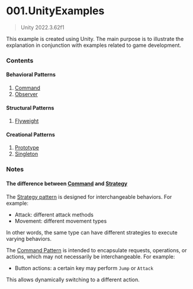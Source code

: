 # 001.UnityExamples

> Unity 2022.3.62f1

This example is created using Unity. The main purpose is to illustrate the explanation in conjunction with examples related to game development.

### Contents
#### Behavioral Patterns
1. [Command](docs/Command.md)
2. [Observer](docs/Observer.md)

#### Structural Patterns
1. [Flyweight](docs/Flyweight.md)

#### Creational Patterns
1. [Prototype](docs/Prototype.md)
2. [Singleton](docs/Singleton.md)

### Notes

#### The difference between [Command](docs/Command.md) and [Strategy](docs/Strategy.md)

The [Strategy pattern](docs/Strategy.md) is designed for interchangeable behaviors. For example:
- Attack: different attack methods
- Movement: different movement types

In other words, the same type can have different strategies to execute varying behaviors.

The [Command Pattern](docs/Command.md) is intended to encapsulate requests, operations, or actions, which may not necessarily be interchangeable. For example:

- Button actions: a certain key may perform `Jump` or `Attack`

This allows dynamically switching to a different action.
